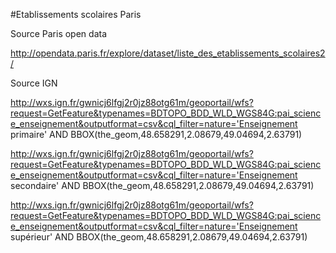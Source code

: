 #Etablissements scolaires Paris

Source Paris open data 

http://opendata.paris.fr/explore/dataset/liste_des_etablissements_scolaires2/

Source IGN

http://wxs.ign.fr/gwnicj6lfgj2r0jz88otg61m/geoportail/wfs?request=GetFeature&typenames=BDTOPO_BDD_WLD_WGS84G:pai_science_enseignement&outputformat=csv&cql_filter=nature='Enseignement primaire' AND BBOX(the_geom,48.658291,2.08679,49.04694,2.63791)

http://wxs.ign.fr/gwnicj6lfgj2r0jz88otg61m/geoportail/wfs?request=GetFeature&typenames=BDTOPO_BDD_WLD_WGS84G:pai_science_enseignement&outputformat=csv&cql_filter=nature='Enseignement secondaire' AND BBOX(the_geom,48.658291,2.08679,49.04694,2.63791)	

http://wxs.ign.fr/gwnicj6lfgj2r0jz88otg61m/geoportail/wfs?request=GetFeature&typenames=BDTOPO_BDD_WLD_WGS84G:pai_science_enseignement&outputformat=csv&cql_filter=nature='Enseignement supérieur' AND BBOX(the_geom,48.658291,2.08679,49.04694,2.63791)	


